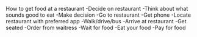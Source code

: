 How to get food at a restaurant
-Decide on restaurant
  -Think about what sounds good to eat
  -Make decision
-Go to restaurant
  -Get phone
  -Locate restaurant with preferred app
  -Walk/drive/bus
-Arrive at restaurant
    -Get seated
    -Order from waitress
    -Wait for food
    -Eat your food
    -Pay for food
